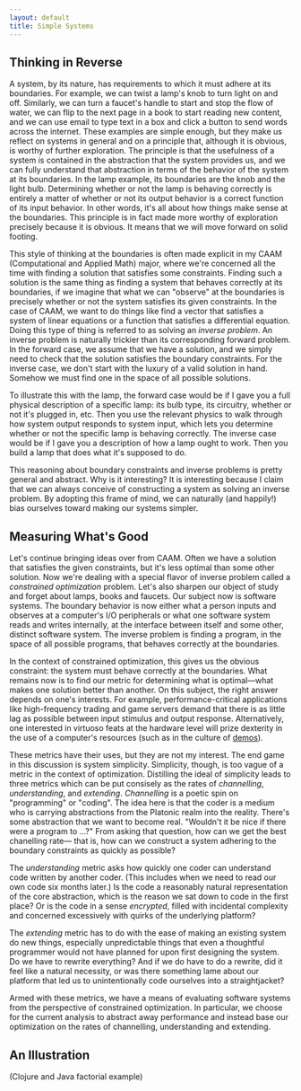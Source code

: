 ```yaml
---
layout: default
title: Simple Systems
---
```


<h2> Thinking in Reverse </h2>
A system, by its nature, has requirements to which it must adhere at its boundaries. 
For example, we can twist a lamp's knob to turn light on and off.
Similarly, we can turn a faucet's handle to start and stop the flow of water,
we can flip to the next page in a book to start reading new content, and we can use 
email to type text in a box and click a button to send words across the
internet. These examples are simple enough, but they make us reflect on systems
in general and on a principle that, although it is obvious, is worthy of further
exploration. The principle is that the usefulness of a system
is contained in the abstraction that the system provides us, and we can fully understand
that abstraction in terms of the behavior of the system at its boundaries. 
In the lamp example, its boundaries are the knob and the light bulb. Determining whether
or not the lamp is behaving correctly is entirely a matter of whether or not its 
output behavior is a correct function of its input behavior. In other words, it's all 
about how things make sense at the boundaries. This principle is in fact made more worthy
of exploration precisely because it is obvious. It means that we will move forward
on solid footing. 

This style of thinking at the boundaries is often made explicit in my CAAM (Computational
and Applied Math) major, where
we're concerned all the time with finding a solution that satisfies some constraints. 
Finding such a solution is the same thing as finding a system that behaves correctly
at its boundaries, if we imagine that what we can "observe" at the boundaries is
precisely whether or not the system satisfies its given constraints.  In the
case of CAAM, we want to do things like find a vector that satisfies
a system of linear equations or a function that satisfies a differential equation.
Doing this type of thing is referred to as solving an *inverse problem*. An inverse
problem is naturally trickier than its corresponding forward problem. In the forward
case, we assume that we have a solution, and we simply need to check that the solution
satisfies the boundary constraints. For the inverse case, we don't start with the luxury
of a valid solution in hand. Somehow we must find one in the space of 
all possible solutions. 

To illustrate this with the lamp, the forward case would be if I gave you a full
physical description of a specific lamp: its bulb type, its circuitry, whether or not it's
plugged in, etc. Then you use the relevant physics to walk through how system output
responds to system input, which lets you determine whether or not the specific lamp is 
behaving correctly. The inverse case would be if I gave you a description of how a lamp
ought to work. Then you build a lamp that does what it's supposed to do. 

This reasoning about boundary constraints and inverse problems is pretty general and 
abstract. Why is it interesting? It is interesting because I claim that we
can always conceive of constructing a system as solving an inverse problem. By
adopting this frame of mind, we can naturally (and happily!) bias ourselves toward
making our systems simpler. 

<h2> Measuring What's Good </h2>

Let's continue bringing ideas over from CAAM. Often we have a solution that satisfies
the given constraints, but it's less optimal than some other solution. Now we're
dealing with a special flavor of inverse problem called a *constrained optimization* 
problem. Let's also sharpen our object of study and forget about lamps, books and faucets.
Our subject now is software systems. The boundary behavior is now either what a person
inputs and observes at a computer's I/O peripherals or what one software system
reads and writes internally, at the interface between itself and some other, distinct 
software system. The inverse problem is finding a program, in the space of all possible
programs, that behaves correctly at the boundaries. 

In the context of constrained optimization, this gives us the obvious constraint: 
the system must behave correctly at the boundaries. What remains now is to find our metric
for determining what is optimal&mdash;what makes one solution better than another.
On this subject, the right answer depends on one's interests. For example, 
performance-critical applications like high-frequency trading and game servers demand
that there is as little lag as possible between input stimulus and output response. 
Alternatively, one interested in virtuoso feats at the hardware level will prize
dexterity in the use of a computer's resources (such as in the culture of
<a href="http://en.wikipedia.org/wiki/Demo_%28computer_programming%29">demos</a>).

These metrics have their uses, but they are not my interest. The end game in this 
discussion is system simplicity. Simplicity, though, is too vague of a metric in the
context of optimization. Distilling the ideal of simplicity leads to three metrics
which can be
put consisely as the rates of *channelling*, *understanding*, and *extending*.
*Channelling* is a poetic spin on "programming" or "coding". The idea here is that the
coder is a medium who is carrying abstractions from the Platonic realm into the reality. 
There's some abstraction that we want to become real. "Wouldn't it be nice if there were a 
program to ...?" From asking that question, how can we get the best chanelling rate&mdash; 
that is, how can we construct a system adhering to the boundary constraints as quickly as
possible? 

The *understanding* metric asks how quickly one coder can understand code written by 
another coder. (This includes when we need to read our own code six months later.) Is
the code a reasonably natural representation of the core abstraction, which is the
reason we sat down to code in the first place? Or is the code in a sense *encrypted*, 
filled with incidental complexity and concerned excessively with quirks of the underlying
platform?

The *extending* metric has to do with the ease of making an existing system do 
new things, especially unpredictable things that even a thoughtful
programmer would not have planned for upon first designing the system. Do we have
to rewrite everything? And if we do have to do a rewrite, did it feel like a natural
necessity, or was there something lame about our platform that led us to unintentionally
code ourselves into a straightjacket?

Armed with these metrics, we have a means of evaluating software systems from the perspective
of constrained optimization. In particular, we choose for the current analysis to abstract
away performance and instead base our optimization on the rates of channelling, understanding 
and extending. 


<h2> An Illustration </h2>

(Clojure and Java factorial example)


 
